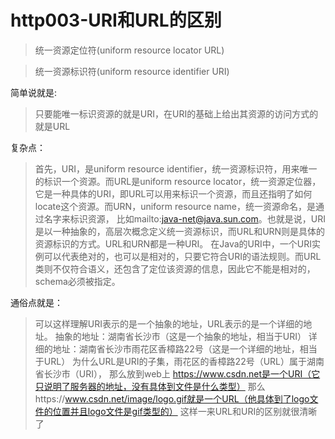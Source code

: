 
# http003-URI和URL的区别

> 统一资源定位符(uniform resource locator URL)<br/>

> 统一资源标识符(uniform resource identifier URI)

简单说就是:

> 只要能唯一标识资源的就是URI，在URI的基础上给出其资源的访问方式的就是URL

复杂点：
> 首先，URI，是uniform resource identifier，统一资源标识符，用来唯一的标识一个资源。而URL是uniform resource locator，统一资源定位器，
> 它是一种具体的URI，即URL可以用来标识一个资源，而且还指明了如何locate这个资源。而URN，uniform resource name，统一资源命名，是通过名字来标识资源，
> 比如mailto:java-net@java.sun.com。也就是说，URI是以一种抽象的，高层次概念定义统一资源标识，而URL和URN则是具体的资源标识的方式。URL和URN都是一种URI。
> 在Java的URI中，一个URI实例可以代表绝对的，也可以是相对的，只要它符合URI的语法规则。而URL类则不仅符合语义，还包含了定位该资源的信息，因此它不能是相对的，schema必须被指定。


通俗点就是：
> 可以这样理解URI表示的是一个抽象的地址，URL表示的是一个详细的地址。 抽象的地址：湖南省长沙市（这是一个抽象的地址，相当于URI） 
> 详细的地址：湖南省长沙市雨花区香樟路22号（这是一个详细的地址，相当于URL） 为什么URL是URI的子集，雨花区的香樟路22号（URL）属于湖南省长沙市（URI），
 > 那么放到web上 https://www.csdn.net是一个URI（它只说明了服务器的地址，没有具体到文件是什么类型）
  > 那么https://www.csdn.net/image/logo.gif就是一个URL（他具体到了logo文件的位置并且logo文件是gif类型的） 这样一来URL和URI的区别就很清晰了



